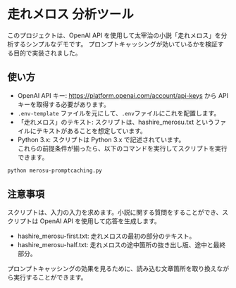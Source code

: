 # 走れメロス 分析ツール
このプロジェクトは、OpenAI API を使用して太宰治の小説「走れメロス」を分析するシンプルなデモです。
プロンプトキャッシングが効いているかを検証する目的で実装されました。

## 使い方
- OpenAI API キー: https://platform.openai.com/account/api-keys から API キーを取得する必要があります。  
- `.env-template` ファイルを元にして、`.env`ファイルにこれを配置します。
- 「走れメロス」のテキスト: スクリプトは、hashire_merosu.txt というファイルにテキストがあることを想定しています。  
- Python 3.x: スクリプトは Python 3.x で記述されています。  
これらの前提条件が揃ったら、以下のコマンドを実行してスクリプトを実行できます。  

```bash
python merosu-promptcaching.py
```

## 注意事項
スクリプトは、入力の入力を求めます。小説に関する質問をすることができ、スクリプトは OpenAI API を使用して応答を生成します。  

- hashire_merosu-first.txt: 走れメロスの最初の部分のテキスト。  
- hashire_merosu-half.txt: 走れメロスの途中箇所の抜き出し版、途中と最終部分。  

プロンプトキャッシングの効果を見るために、読み込む文章箇所を取り換えながら実行することができます。  
